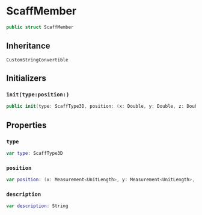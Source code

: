 # ScaffMember

``` swift
public struct ScaffMember
```

## Inheritance

`CustomStringConvertible`

## Initializers

### `init(type:​position:​)`

``` swift
public init(type:​ ScaffType3D, position:​ (x:​ Double, y:​ Double, z:​ Double))
```

## Properties

### `type`

``` swift
var type:​ ScaffType3D
```

### `position`

``` swift
var position:​ (x:​ Measurement<UnitLength>, y:​ Measurement<UnitLength>, z:​ Measurement<UnitLength>)
```

### `description`

``` swift
var description:​ String
```
